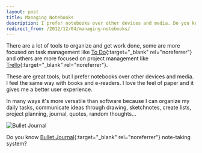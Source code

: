 ```yaml
---
layout: post
title: Managing Notebooks
description: I prefer notebooks over other devices and media. Do you know Bullet Journal note-taking system?
redirect_from: /2012/12/04/managing-notebooks/
---
```


There are a lot of tools to organize and get work done, some are more focused
on task management like [To Do][1]{:target="_blank" rel="noreferrer"} and others are more
focused on project management like [Trello][2]{:target="_blank" rel="noreferrer"}.

These are great tools, but I prefer notebooks over other devices and media.
I feel the same way with books and e-readers. I love the feel of paper and it
gives me a better user experience.

In many ways it's more versatile than software because I can organize my daily
tasks, communicate ideas through drawing, sketchnotes, create lists, project
planning, journal, quotes, random thoughts...

![Bullet Journal][4]

Do you know [Bullet Journal][3]{:target="_blank" rel="noreferrer"} note-taking system?


[1]: https://to-do.microsoft.com/
[2]: https://trello.com
[3]: http://www.bulletjournal.com/
[4]: /assets/images/articles/bulletjournal.png
